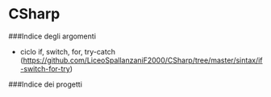# CSharp

###Indice degli argomenti

* ciclo if, switch, for, try-catch (https://github.com/LiceoSpallanzaniF2000/CSharp/tree/master/sintax/if-switch-for-try)


###Indice dei progetti
